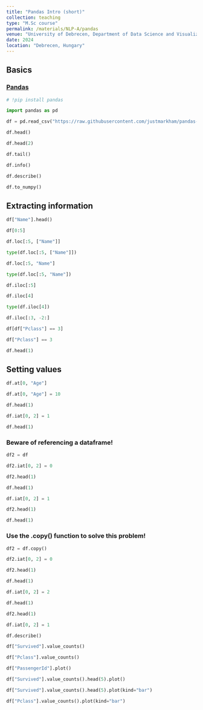 ```yaml
---
title: "Pandas Intro (short)"
collection: teaching
type: "M.Sc course"
permalink: /materials/NLP-A/pandas
venue: "University of Debrecen, Department of Data Science and Visualization"
date: 2024
location: "Debrecen, Hungary"
---
```


## Basics

### [Pandas](https://pandas.pydata.org/)

```python
# !pip install pandas
```

```python
import pandas as pd
```

```python
df = pd.read_csv("https://raw.githubusercontent.com/justmarkham/pandas-videos/master/data/titanic_train.csv")
```

```python
df.head()
```

```python
df.head(2)
```

```python
df.tail()
```

```python
df.info()
```

```python
df.describe()
```

```python
df.to_numpy()
```

## Extracting information

```python
df["Name"].head()
```

```python
df[0:5]
```

```python
df.loc[:5, ["Name"]]
```

```python
type(df.loc[:5, ["Name"]])
```

```python
df.loc[:5, "Name"]
```

```python
type(df.loc[:5, "Name"])
```

```python
df.iloc[:5]
```

```python
df.iloc[4]
```

```python
type(df.iloc[4])
```

```python
df.iloc[:3, -2:]
```

```python
df[df["Pclass"] == 3]
```

```python
df["Pclass"] == 3
```

```python
df.head(1)
```

## Setting values

```python
df.at[0, "Age"]
```

```python
df.at[0, "Age"] = 10
```

```python
df.head(1)
```

```python
df.iat[0, 2] = 1
```

```python
df.head(1)
```

### Beware of referencing a dataframe!

```python
df2 = df
```

```python
df2.iat[0, 2] = 0
```

```python
df2.head(1)
```

```python
df.head(1)
```

```python
df.iat[0, 2] = 1
```

```python
df2.head(1)
```

```python
df.head(1)
```

### Use the .copy() function to solve this problem!

```python
df2 = df.copy()
```

```python
df2.iat[0, 2] = 0
```

```python
df2.head(1)
```

```python
df.head(1)
```

```python
df.iat[0, 2] = 2
```

```python
df.head(1)
```

```python
df2.head(1)
```

```python
df.iat[0, 2] = 1
```

```python
df.describe()
```

```python
df["Survived"].value_counts()
```

```python
df["Pclass"].value_counts()
```

```python
df["PassengerId"].plot()
```

```python
df["Survived"].value_counts().head(5).plot()
```

```python
df["Survived"].value_counts().head(5).plot(kind="bar")
```

```python
df["Pclass"].value_counts().plot(kind="bar")
```